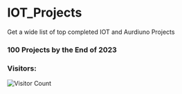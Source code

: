 # IOT_Projects
Get a wide list of top completed IOT and Aurdiuno Projects

<h3>100 Projects by the End of 2023</h3>
<h3><b>Visitors:</b></h3>

![Visitor Count](https://profile-counter.glitch.me/{IOT-Projects}/count.svg)
